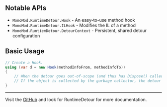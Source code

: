 ## Notable APIs

- `MonoMod.RuntimeDetour.Hook` - An easy-to-use method hook
- `MonoMod.RuntimeDetour.ILHook` - Modifies the IL of a method
- `MonoMod.RuntiemDetour.DetourContext` - Persistent, shared detour configuration

## Basic Usage

```cs
// Create a Hook.
using (var d = new Hook(methodInfoFrom, methodInfoTo))
{
    // When the detour goes out-of-scope (and thus has Dispose() called), the detour is undone.
    // If the object is collected by the garbage collector, the detour is also undone.
}
```

---

Visit the [GitHub](https://github.com/MonoMod/MonoMod/) and look for RuntimeDetour for more documentation.
